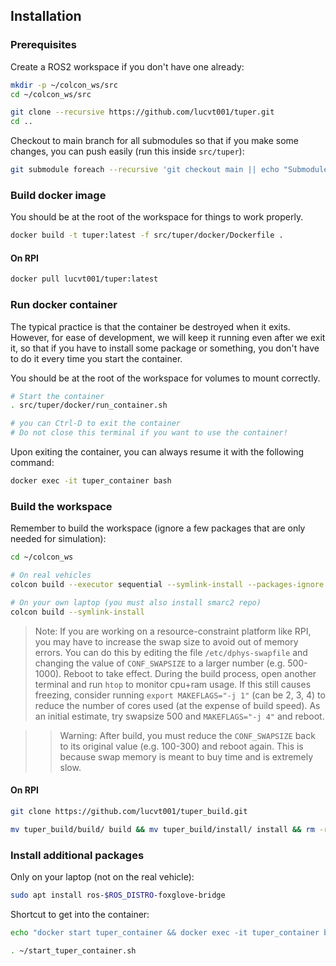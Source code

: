 ## Installation

### Prerequisites
Create a ROS2 workspace if you don't have one already:

```bash
mkdir -p ~/colcon_ws/src
cd ~/colcon_ws/src

git clone --recursive https://github.com/lucvt001/tuper.git
cd ..
```

Checkout to main branch for all submodules so that if you make some changes, you can push easily (run this inside `src/tuper`):
```bash
git submodule foreach --recursive 'git checkout main || echo "Submodule $name has no main branch"'
```

### Build docker image

You should be at the root of the workspace for things to work properly.

```bash
docker build -t tuper:latest -f src/tuper/docker/Dockerfile .
```

#### On RPI

```bash
docker pull lucvt001/tuper:latest
```

### Run docker container

The typical practice is that the container be destroyed when it exits. However, for ease of development, we will keep it running even after we exit it, so that if you have to install some package or something, you don't have to do it every time you start the container.

You should be at the root of the workspace for volumes to mount correctly.

```bash
# Start the container
. src/tuper/docker/run_container.sh

# you can Ctrl-D to exit the container
# Do not close this terminal if you want to use the container!
```

Upon exiting the container, you can always resume it with the following command:

```bash
docker exec -it tuper_container bash
```

### Build the workspace

Remember to build the workspace (ignore a few packages that are only needed for simulation):

```bash
cd ~/colcon_ws

# On real vehicles
colcon build --executor sequential --symlink-install --packages-ignore sam_thruster_relay tuper_sim_utils monitoring

# On your own laptop (you must also install smarc2 repo)
colcon build --symlink-install
```

> Note: If you are working on a resource-constraint platform like RPI, you may have to increase the swap size to avoid out of memory errors. You can do this by editing the file `/etc/dphys-swapfile` and changing the value of `CONF_SWAPSIZE` to a larger number (e.g. 500-1000). Reboot to take effect. During the build process, open another terminal and run `htop` to monitor cpu+ram usage. If this still causes freezing, consider running `export MAKEFLAGS="-j 1"` (can be 2, 3, 4) to reduce the number of cores used (at the expense of build speed). As an initial estimate, try swapsize 500 and `MAKEFLAGS="-j 4"` and reboot.

>> Warning: After build, you must reduce the `CONF_SWAPSIZE` back to its original value (e.g. 100-300) and reboot again. This is because swap memory is meant to buy time and is extremely slow.

#### On RPI
```bash
git clone https://github.com/lucvt001/tuper_build.git
```
```bash
mv tuper_build/build/ build && mv tuper_build/install/ install && rm -rf tuper_build
```

### Install additional packages

Only on your laptop (not on the real vehicle):
```bash
sudo apt install ros-$ROS_DISTRO-foxglove-bridge
```

Shortcut to get into the container:
```bash
echo "docker start tuper_container && docker exec -it tuper_container bash" >> ~/start_tuper_container.sh
```

```bash
. ~/start_tuper_container.sh
```